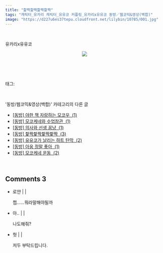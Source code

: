 ```yaml
---
title: "핥짝핥짝핥짝핥짝"
tags: "캐릭터_유카리 캐릭터_유유코 커플링_유카리x유유코 동방／웹코믹&영상(백합)"
image: "https://d227u6es37tepu.cloudfront.net/lilybin/10785/001.jpg"
---
```

<div class="article">
<div class="area_view">
<p><br/></p><p>유카리x유유코</p><p style="text-align: center; clear: none; float: none;"><span class="imageblock" style="display: inline-block; width: 100%; height: auto; max-width: 100%;"><img src="{{ site.imgserver6 }}/lilybin/10785/001.jpg"/></span></p><p><br/></p>
</div></div><br/>
<div class="tagTrail">
<p>태그: </p>
<ul>
</ul>
</div><br/>
<div class="another">
<p>'동방/웹코믹&amp;영상(백합)' 카테고리의 다른 글</p>
<ul>
<li><a href="/lilybin_10789">
[동방] 야한 책 자랑하는 모코우  (1)
</a></li>
<li><a href="/lilybin_10788">
[동방] 모코케네와 수업참관  (1)
</a></li>
<li><a href="/lilybin_10787">
[동방] 의사와 선생 꽁냥  (1)
</a></li>
<li><a href="/lilybin_10785">
[동방] 핥짝핥짝핥짝핥짝  (3)
</a></li>
<li><a href="/lilybin_10736">
[동방] 유유코가 날리는 하트 탄막  (2)
</a></li>
<li><a href="/lilybin_10730">
[동방] 아웅 정말 좋아  (1)
</a></li>
<li><a href="/lilybin_10711">
[동방] 모코케네 운동  (2)
</a></li>
</ul>
</div><br/>
<div class="comment">
<h2 class="bold">Comments <span id="commentCount10785">3</span></h2>
<div style="clear:both;">
<div id="entry10785Comment" style="display:block">
<ul class="list_reply">
<li class="rp_general" id="comment13546142">
<div class="post-comment">
<div>
<span>
<i class="fa fa-user"></i>로얀 |
                                |
                               
</span>
<p>쩝......뭐라말해야될까</p>

</div>
</div>
</li>
<li class="rp_general" id="comment14329081">
<div class="post-comment">
<div>
<span>
<i class="fa fa-user"></i>아.. |
                                |
                               
</span>
<p>나도해줘?</p>

</div>
</div>
</li>
<li class="rp_general" id="comment14345287">
<div class="post-comment">
<div>
<span>
<i class="fa fa-user"></i>헛 |
                                |
                               
</span>
<p>저두 부탁드립니다.</p>

</div>
</div>
</li>
</ul>
</div>
</div>
</div><br/>
<br/>
<p id="refer"></p>
<br/>

